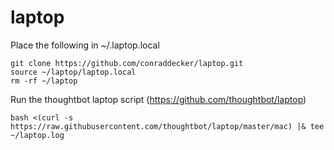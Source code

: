 laptop
======

Place the following in ~/.laptop.local

```
git clone https://github.com/conraddecker/laptop.git
source ~/laptop/laptop.local
rm -rf ~/laptop
```

Run the thoughtbot laptop script (https://github.com/thoughtbot/laptop)

``` 
bash <(curl -s https://raw.githubusercontent.com/thoughtbot/laptop/master/mac) |& tee ~/laptop.log
```
